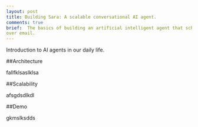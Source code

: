```yaml
---
layout: post
title: Building Sara: A scalable conversational AI agent.
comments: true
brief:  The basics of building an artificial intelligent agent that schedules calendar invites
over email.
---
```


Introduction to AI agents in our daily life.

##Architecture

fallfklsaslklsa

##Scalability

afsgdsdlkdl

##Demo

gkmslksdds